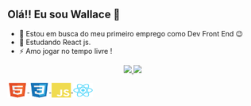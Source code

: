 ## Olá!! Eu sou Wallace 👋

- 🔭 Estou em busca do meu primeiro emprego como Dev Front End 😉
- 🌱 Estudando React js.
- ⚡ Amo jogar no tempo livre !
 
<div align="center">
  <a href="https://github.com/WallaceRibeiro77">
  <img height="180em" src="https://github-readme-stats.vercel.app/api?username=WallaceRibeiro77&show_icons=true&theme=tokyonight&include_all_commits=true&count_private=true"/>
  <img height="180em" src="https://github-readme-stats.vercel.app/api/top-langs/?username=WallaceRibeiro77&layout=compact&langs_count=7&theme=tokyonight"/>
</div>
<div style="display: inline_block"><br>
  <img align="center" alt="HTML" height="30" width="40" src="https://raw.githubusercontent.com/devicons/devicon/master/icons/html5/html5-original.svg">
  <img align="center" alt="CSS" height="30" width="40" src="https://raw.githubusercontent.com/devicons/devicon/master/icons/css3/css3-original.svg">
  <img align="center" alt="Js" height="30" width="40" src="https://raw.githubusercontent.com/devicons/devicon/master/icons/javascript/javascript-plain.svg">
  <img align="center" alt="React" height="30" width="40" src="https://raw.githubusercontent.com/devicons/devicon/master/icons/react/react-original.svg">
</div>
